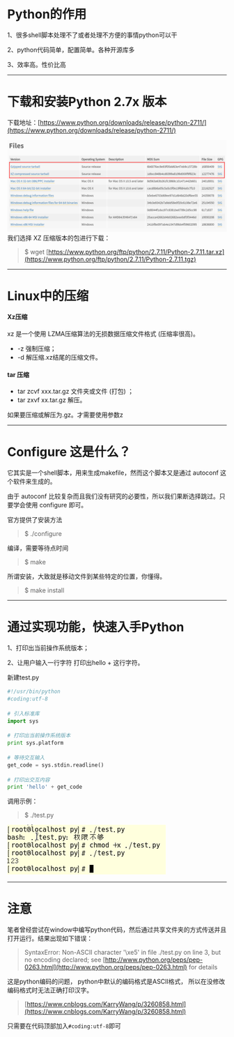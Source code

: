 # Python的作用

1、很多shell脚本处理不了或者处理不方便的事情python可以干

2、python代码简单，配置简单。各种开源库多

3、效率高。性价比高

---

# 下载和安装Python 2.7x 版本

下载地址：[https://www.python.org/downloads/release/python-2711/](https://www.python.org/downloads/release/python-2711/)

![](/assets/asdadasdasd2312312312312import.png)我们选择 XZ 压缩版本的包进行下载：

> $ wget [https://www.python.org/ftp/python/2.7.11/Python-2.7.11.tar.xz](https://www.python.org/ftp/python/2.7.11/Python-2.7.11.tgz)

---

# Linux中的压缩

#### Xz压缩

xz 是一个使用 LZMA压缩算法的无损数据压缩文件格式 \(压缩率很高\)。

* -z 强制压缩；
* -d 解压缩.xz结尾的压缩文件。

#### tar 压缩

* tar zcvf xxx.tar.gz 文件夹或文件 \(打包\) ；
* tar zxvf xx.tar.gz 解压。

如果要压缩或解压为.gz。才需要使用参数z

---

# Configure 这是什么？

它其实是一个shell脚本，用来生成makefile，然而这个脚本又是通过 autoconf 这个软件来生成的。

由于 autoconf 比较复杂而且我们没有研究的必要性，所以我们果断选择跳过。只要学会使用 configure 即可。

官方提供了安装方法

> $ ./configure

编译，需要等待点时间

> $ make

所谓安装，大致就是移动文件到某些特定的位置，你懂得。

> $ make install

---

# 通过实现功能，快速入手Python

1、打印出当前操作系统版本；

2、让用户输入一行字符 打印出hello + 这行字符。

新建test.py

```py
#!/usr/bin/python
#coding:utf-8

# 引入标准库
import sys

# 打印出当前操作系统版本
print sys.platform

# 等待交互输入
get_code = sys.stdin.readline()

# 打印出交互内容
print 'hello' + get_code
```

调用示例：

> $ ./test.py

![](/assets/3e9135b2-13b0-4dc2-9dd2-f7d42756c158import.png)

---

# 注意

笔者曾经尝试在window中编写python代码，然后通过共享文件夹的方式传送并且打开运行。结果出现如下错误：

> SyntaxError: Non-ASCII character '\xe5' in file ./test.py on line 3, but no encoding declared; see [http://www.python.org/peps/pep-0263.html](http://www.python.org/peps/pep-0263.html) for details

这是python编码的问题， python中默认的编码格式是ASCII格式， 所以在没修改编码格式时无法正确打印汉字。

> [https://www.cnblogs.com/KarryWang/p/3260858.html](https://www.cnblogs.com/KarryWang/p/3260858.html)

只需要在代码顶部加入`#coding:utf-8`即可

